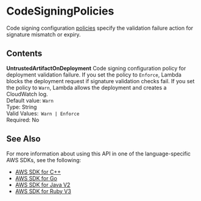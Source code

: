 # CodeSigningPolicies<a name="API_CodeSigningPolicies"></a>

Code signing configuration [policies](https://docs.aws.amazon.com/lambda/latest/dg/configuration-codesigning.html#config-codesigning-policies) specify the validation failure action for signature mismatch or expiry\.

## Contents<a name="API_CodeSigningPolicies_Contents"></a>

 **UntrustedArtifactOnDeployment**   <a name="SSS-Type-CodeSigningPolicies-UntrustedArtifactOnDeployment"></a>
Code signing configuration policy for deployment validation failure\. If you set the policy to `Enforce`, Lambda blocks the deployment request if signature validation checks fail\. If you set the policy to `Warn`, Lambda allows the deployment and creates a CloudWatch log\.   
Default value: `Warn`   
Type: String  
Valid Values:` Warn | Enforce`   
Required: No

## See Also<a name="API_CodeSigningPolicies_SeeAlso"></a>

For more information about using this API in one of the language\-specific AWS SDKs, see the following:
+  [ AWS SDK for C\+\+](https://docs.aws.amazon.com/goto/SdkForCpp/lambda-2015-03-31/CodeSigningPolicies) 
+  [ AWS SDK for Go](https://docs.aws.amazon.com/goto/SdkForGoV1/lambda-2015-03-31/CodeSigningPolicies) 
+  [ AWS SDK for Java V2](https://docs.aws.amazon.com/goto/SdkForJavaV2/lambda-2015-03-31/CodeSigningPolicies) 
+  [ AWS SDK for Ruby V3](https://docs.aws.amazon.com/goto/SdkForRubyV3/lambda-2015-03-31/CodeSigningPolicies) 